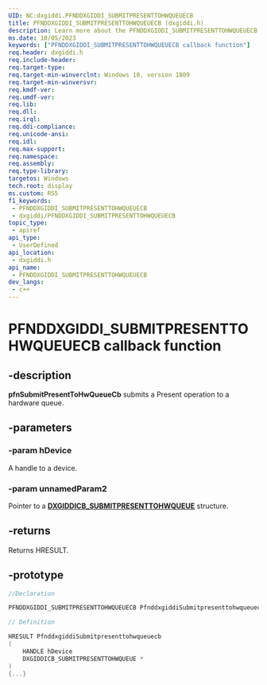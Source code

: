 ```yaml
---
UID: NC:dxgiddi.PFNDDXGIDDI_SUBMITPRESENTTOHWQUEUECB
title: PFNDDXGIDDI_SUBMITPRESENTTOHWQUEUECB (dxgiddi.h)
description: Learn more about the PFNDDXGIDDI_SUBMITPRESENTTOHWQUEUECB callback function.
ms.date: 10/05/2023
keywords: ["PFNDDXGIDDI_SUBMITPRESENTTOHWQUEUECB callback function"]
req.header: dxgiddi.h
req.include-header: 
req.target-type: 
req.target-min-winverclnt: Windows 10, version 1809
req.target-min-winversvr: 
req.kmdf-ver: 
req.umdf-ver: 
req.lib: 
req.dll: 
req.irql: 
req.ddi-compliance: 
req.unicode-ansi: 
req.idl: 
req.max-support: 
req.namespace: 
req.assembly: 
req.type-library: 
targetos: Windows
tech.root: display
ms.custom: RS5
f1_keywords:
 - PFNDDXGIDDI_SUBMITPRESENTTOHWQUEUECB
 - dxgiddi/PFNDDXGIDDI_SUBMITPRESENTTOHWQUEUECB
topic_type:
 - apiref
api_type:
 - UserDefined
api_location:
 - dxgiddi.h
api_name:
 - PFNDDXGIDDI_SUBMITPRESENTTOHWQUEUECB
dev_langs:
 - c++
---
```


# PFNDDXGIDDI_SUBMITPRESENTTOHWQUEUECB callback function

## -description

**pfnSubmitPresentToHwQueueCb** submits a Present operation to a hardware queue.

## -parameters

### -param hDevice

A handle to a device.

### -param unnamedParam2

Pointer to a [**DXGIDDICB_SUBMITPRESENTTOHWQUEUE**](ns-dxgiddi-dxgiddicb_submitpresenttohwqueue.md) structure.

## -returns

Returns HRESULT.

## -prototype

```cpp
//Declaration

PFNDDXGIDDI_SUBMITPRESENTTOHWQUEUECB PfnddxgiddiSubmitpresenttohwqueuecb; 

// Definition

HRESULT PfnddxgiddiSubmitpresenttohwqueuecb 
(
    HANDLE hDevice
    DXGIDDICB_SUBMITPRESENTTOHWQUEUE *
)
{...}

```
